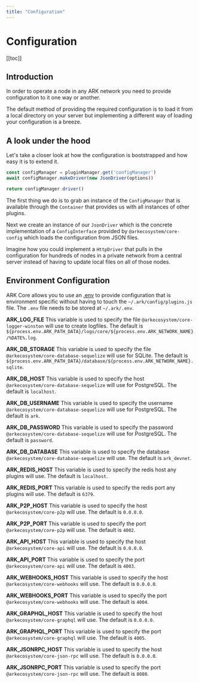 ```yaml
---
title: "Configuration"
---
```


# Configuration

[[toc]]

## Introduction

In order to operate a node in any ARK network you need to provide configuration to it one way or another.

The default method of providing the required configuration is to load it from a local directory on your server but implementing a different way of loading your configuration is a breeze.

## A look under the hood

Let's take a closer look at how the configuration is bootstrapped and how easy it is to extend it.

```js
const configManager = pluginManager.get('configManager')
await configManager.makeDriver(new JsonDriver(options))

return configManager.driver()
```

The first thing we do is to grab an instance of the `ConfigManager` that is available through the `Container` that provides us with all instances of other plugins.

Next we create an instance of our `JsonDriver` which is the concrete implementation of a `ConfigInterface` provided by `@arkecosystem/core-config` which loads the configuration from JSON files.

Imagine how you could implement a `HttpDriver` that pulls in the configuration for hundreds of nodes in a private network from a central server instead of having to update local files on all of those nodes.

## Environment Configuration
ARK Core allows you to use an [.env](https://github.com/bevry/envfile) to provide configuration that is environment specific without having to touch the `~/.ark/config/plugins.js` file. The `.env` file needs to be stored at `~/.ark/.env`.

**ARK_LOG_FILE**
This variable is used to specify the file `@arkecosystem/core-logger-winston` will use to create logfiles. The default is `${process.env.ARK_PATH_DATA}/logs/core/${process.env.ARK_NETWORK_NAME}/%DATE%.log`.

**ARK_DB_STORAGE**
This variable is used to specify the file `@arkecosystem/core-database-sequelize` will use for SQLite. The default is `${process.env.ARK_PATH_DATA}/database/${process.env.ARK_NETWORK_NAME}.sqlite`.

**ARK_DB_HOST**
This variable is used to specify the host `@arkecosystem/core-database-sequelize` will use for PostgreSQL. The default is `localhost`.

**ARK_DB_USERNAME**
This variable is used to specify the username `@arkecosystem/core-database-sequelize` will use for PostgreSQL. The default is `ark`.

**ARK_DB_PASSWORD**
This variable is used to specify the password `@arkecosystem/core-database-sequelize` will use for PostgreSQL. The default is `password`.

**ARK_DB_DATABASE**
This variable is used to specify the database `@arkecosystem/core-database-sequelize` will use. The default is `ark_devnet`.

**ARK_REDIS_HOST**
This variable is used to specify the redis host any plugins will use. The default is `localhost`.

**ARK_REDIS_PORT**
This variable is used to specify the redis port any plugins will use. The default is `6379`.

**ARK_P2P_HOST**
This variable is used to specify the host `@arkecosystem/core-p2p` will use. The default is `0.0.0.0`.

**ARK_P2P_PORT**
This variable is used to specify the port `@arkecosystem/core-p2p` will use. The default is `4002`.

**ARK_API_HOST**
This variable is used to specify the host `@arkecosystem/core-api` will use. The default is `0.0.0.0`.

**ARK_API_PORT**
This variable is used to specify the port `@arkecosystem/core-api` will use. The default is `4003`.

**ARK_WEBHOOKS_HOST**
This variable is used to specify the host `@arkecosystem/core-webhooks` will use. The default is `0.0.0.0`.

**ARK_WEBHOOKS_PORT**
This variable is used to specify the port `@arkecosystem/core-webhooks` will use. The default is `4004`.

**ARK_GRAPHQL_HOST**
This variable is used to specify the host `@arkecosystem/core-graphql` will use. The default is `0.0.0.0`.

**ARK_GRAPHQL_PORT**
This variable is used to specify the port `@arkecosystem/core-graphql` will use. The default is `4005`.

**ARK_JSONRPC_HOST**
This variable is used to specify the host `@arkecosystem/core-json-rpc` will use. The default is `0.0.0.0`.

**ARK_JSONRPC_PORT**
This variable is used to specify the port `@arkecosystem/core-json-rpc` will use. The default is `8080`.
